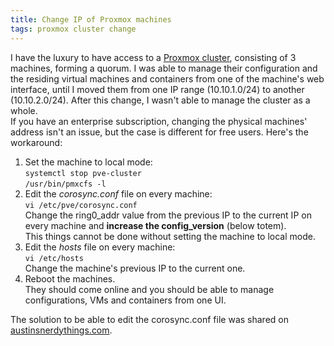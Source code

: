 ```yaml
---
title: Change IP of Proxmox machines
tags: proxmox cluster change
---
```

I have the luxury to have access to a [Proxmox cluster](https://www.proxmox.com/en/), consisting of 3 machines, forming a quorum. I was able to manage their configuration and the residing virtual machines and containers from one of the machine's web interface, until I moved them from one IP range (10.10.1.0/24) to another (10.10.2.0/24). After this change, I wasn't able to manage the cluster as a whole.  
If you have an enterprise subscription, changing the physical machines' address isn't an issue, but the case is different for free users. Here's the workaround:  
1. Set the machine to local mode:  
`systemctl stop pve-cluster`  
`/usr/bin/pmxcfs -l`
2. Edit the *corosync.conf* file on every machine:  
`vi /etc/pve/corosync.conf`  
Change the ring0_addr value from the previous IP to the current IP on every machine and **increase the config_version** (below totem).  
This things cannot be done without setting the machine to local mode.
3. Edit the *hosts* file on every machine:  
`vi /etc/hosts`  
Change the machine's previous IP to the current one.  
4. Reboot the machines.  
They should come online and you should be able to manage configurations, VMs and containers from one UI.  
  
The solution to be able to edit the corosync.conf file was shared on [austinsnerdythings.com](https://austinsnerdythings.com/2021/04/05/proxmox-cluster-manual-update/).
